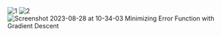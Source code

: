 
![1](https://github.com/Ragdha-Elgaidi/Machine-Learning-Fundamentals/assets/76912120/2f1af6dd-13f4-4a96-8c39-8ab726456019)
![2](https://github.com/Ragdha-Elgaidi/Machine-Learning-Fundamentals/assets/76912120/7f17ad92-e22c-4be9-9c1b-0afa5ea0a974)
![Screenshot 2023-08-28 at 10-34-03 Minimizing Error Function with Gradient Descent](https://github.com/Ragdha-Elgaidi/Machine-Learning-Fundamentals/assets/76912120/97083ed8-b34a-418d-9a21-128013a31c97)
